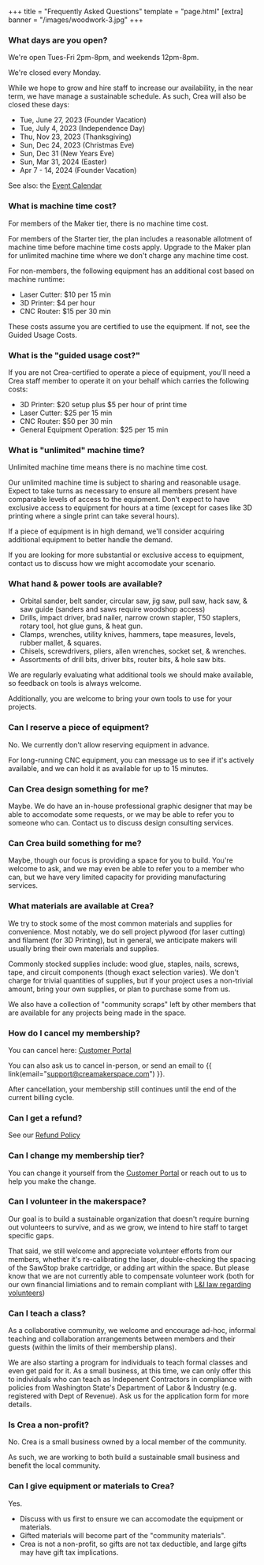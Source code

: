+++
title = "Frequently Asked Questions"
template = "page.html"
[extra]
banner = "/images/woodwork-3.jpg"
+++

### What days are you open?

We're open Tues-Fri 2pm-8pm, and weekends 12pm-8pm.

We're closed every Monday.

While we hope to grow and hire staff to increase our availability, in the near term,
we have manage a sustainable schedule. As such, Crea will also be closed these days:

- Tue, June 27, 2023 (Founder Vacation)
- Tue, July 4, 2023 (Independence Day)
- Thu, Nov 23, 2023 (Thanksgiving)
- Sun, Dec 24, 2023 (Christmas Eve)
- Sun, Dec 31 (New Years Eve)
- Sun, Mar 31, 2024 (Easter)
- Apr 7 - 14, 2024 (Founder Vacation)

See also: the [Event Calendar](/calendar)

### What is machine time cost?

For members of the Maker tier, there is no machine time cost.

For members of the Starter tier, the plan includes a reasonable allotment of machine time before machine time costs apply. Upgrade to the Maker plan for unlimited machine time where we don't charge any machine time cost.

For non-members, the following equipment has an additional cost based on machine runtime:

- Laser Cutter: $10 per 15 min
- 3D Printer: $4 per hour
- CNC Router: $15 per 30 min
 
These costs assume you are certified to use the equipment. If not, see the Guided Usage Costs.

### What is the "guided usage cost?"

If you are not Crea-certified to operate a piece of equipment, you'll need a Crea staff member to operate it on your behalf which carries the following costs:

- 3D Printer: $20 setup plus $5 per hour of print time
- Laser Cutter: $25 per 15 min
- CNC Router: $50 per 30 min
- General Equipment Operation: $25 per 15 min

### What is "unlimited" machine time?

Unlimited machine time means there is no machine time cost.

Our unlimited machine time is subject to sharing and reasonable usage. Expect to take turns as necessary to ensure all members present have comparable levels of access to the equipment. Don't expect to have exclusive access to equipment for hours at a time (except for cases like 3D printing where a single print can take several hours).

If a piece of equipment is in high demand, we'll consider acquiring additional equipment to better handle the demand.

If you are looking for more substantial or exclusive access to equipment, contact us to discuss how we might accomodate your scenario.

### What hand & power tools are available?

- Orbital sander, belt sander, circular saw, jig saw, pull saw, hack saw, & saw guide (sanders and saws require woodshop access)
- Drills, impact driver, brad nailer, narrow crown stapler, T50 staplers, rotary tool, hot glue guns, & heat gun.
- Clamps, wrenches, utility knives, hammers, tape measures, levels, rubber mallet, & squares. 
- Chisels, screwdrivers, pliers, allen wrenches, socket set, & wrenches.
- Assortments of drill bits, driver bits, router bits, & hole saw bits. 

We are regularly evaluating what additional tools we should make available, so feedback on tools is always welcome. 

Additionally, you are welcome to bring your own tools to use for your projects.


### Can I reserve a piece of equipment?

No. We currently don't allow reserving equipment in advance.

For long-running CNC equipment, you can message us to see if it's actively available, and we can hold it as available for up to 15 minutes.

### Can Crea design something for me?

Maybe. We do have an in-house professional graphic designer that may be able to accomodate some requests, or we may be able to refer you to someone who can. Contact us to discuss design consulting services.

### Can Crea build something for me?

Maybe, though our focus is providing a space for you to build. You're welcome to ask, and we may even be able to refer you to a member who can, but we have very limited capacity for providing manufacturing services.

### What materials are available at Crea?

We try to stock some of the most common materials and supplies for convenience. Most notably, we do sell project plywood (for laser cutting) and filament (for 3D Printing), but in general, we anticipate makers will usually bring their own materials and supplies.

Commonly stocked supplies include: wood glue, staples, nails, screws, tape, and circuit components (though exact selection varies). We don't charge for trivial quantities of supplies, but if your project uses a non-trivial amount, bring your own supplies, or plan to purchase some from us.

We also have a collection of "community scraps" left by other members that are available for any projects being made in the space.

### How do I cancel my membership?

You can cancel here: [Customer Portal](https://billing.stripe.com/p/login/4gw2aJasm65hgUw000)

You can also ask us to cancel in-person, or send an email to {{ link(email="support@creamakerspace.com") }}.

After cancellation, your membership still continues until the end of the current billing cycle.


### Can I get a refund?

See our [Refund Policy](http://localhost:1111/policies#refund-policy)

### Can I change my membership tier?

You can change it yourself from the [Customer Portal](https://billing.stripe.com/p/login/4gw2aJasm65hgUw000)
or reach out to us to help you make the change.

### Can I volunteer in the makerspace?

Our goal is to build a sustainable organization that doesn't require burning out volunteers to survive, and as we grow, we intend to hire staff to target specific gaps.

That said, we still welcome and appreciate volunteer efforts from our members, whether it's re-calibrating the laser, double-checking the spacing of the SawStop brake cartridge, or adding art within the space. But please know that we are not currently able to compensate volunteer work (both for our own financial limiations and to remain compliant with [L&I law regarding volunteers](https://www.lni.wa.gov/insurance/insurance-requirements/volunteers/))

### Can I teach a class?

As a collaborative community, we welcome and encourage ad-hoc, informal teaching and collaboration arrangements between members and their guests (within the limits of their membership plans).

We are also starting a program for individuals to teach formal classes and even get paid for it. As a small business, at this time, we can only offer this to individuals who can teach as Indepenent Contractors in compliance with policies from Washington State's Department of Labor & Industry (e.g. registered with Dept of Revenue). Ask us for the application form for more details.

### Is Crea a non-profit?

No. Crea is a small business owned by a local member of the community.

As such, we are working to both build a sustainable small business
and benefit the local community.

### Can I give equipment or materials to Crea?

Yes.

- Discuss with us first to ensure we can accomodate the equipment or materials.
- Gifted materials will become part of the "community materials".
- Crea is not a non-profit, so gifts are not tax deductible, and large gifts may have gift tax implications. 